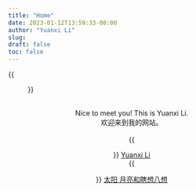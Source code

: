 ```yaml
---
title: "Home"
date: 2023-01-12T13:59:33-08:00
author: "Yuanxi Li"
slug:
draft: false
toc: false
---
```


{{<figure src="/files/sunset.jpg">}}
<br />
<br />
<div align="center">
Nice to meet you! This is Yuanxi Li.
<br>
欢迎来到我的网站。<br />
<br />
{{<figure src="/files/linkedin.png">}} <a href=https://www.linkedin.com/in/yuanxi-li-614370293>Yuanxi Li</a><br />
{{<figure src="/files/wx.png">}} <a href=https://mp.weixin.qq.com/s/XBrGu85AZQpTnPfz1sEu8Q>太阳 月亮和瞎想八想</a><br>
	<br />
</div>